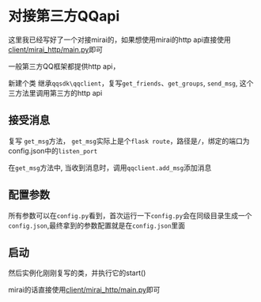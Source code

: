 # 对接第三方QQapi

这里我已经写好了一个对接mirai的，如果想使用mirai的http api直接使用[client/mirai_http/main.py](../archive/client/mirai_http/main.py)即可

一般第三方QQ框架都提供http api，

新建个类 继承`qqsdk\qqclient`，复写`get_friends`、`get_groups`, `send_msg`, 
这个三方法里调用第三方的http api

## 接受消息
复写 `get_msg`方法，
`get_msg`实际上是个`flask route`，路径是`/`，绑定的端口为config.json中的`listen_port`

在`get_msg`方法中, 当收到消息时，调用`qqclient.add_msg`添加消息


## 配置参数

所有参数可以在`config.py`看到，首次运行一下`config.py`会在同级目录生成一个`config.json`,最终拿到的参数配置就是在`config.json`里面
## 启动

然后实例化刚刚复写的类，并执行它的start()

mirai的话直接使用[client/mirai_http/main.py](../archive/client/mirai_http/main.py)即可


